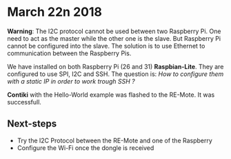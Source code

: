 # March 22n 2018

**Warning**: The I2C protocol cannot be used between two Raspberry Pi. One need to act as the master while the other one is the slave. But Raspberry Pi cannot be configured into the slave. The solution is to use Ethernet to communication between the Raspberry Pis.

We have installed on both Raspberry Pi (26 and 31) **Raspbian-Lite**. They are configured to use SPI, I2C and SSH.
The question is: _How to configure them with a static IP in order to work trough SSH ?_

**Contiki** with the Hello-World example was flashed to the RE-Mote. It was successfull.

## Next-steps

- Try the I2C Protocol between the RE-Mote and one of the Raspberry
- Configure the Wi-Fi once the dongle is received
